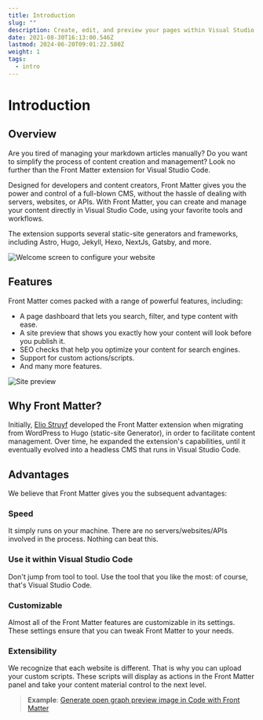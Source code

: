 ```yaml
---
title: Introduction
slug: ""
description: Create, edit, and preview your pages within Visual Studio Code/Gitpod/... Front Matter allows you to keep control of your static site without any external tools
date: 2021-08-30T16:13:00.546Z
lastmod: 2024-06-20T09:01:22.580Z
weight: 1
tags:
  - intro
---
```


# Introduction

## Overview

Are you tired of managing your markdown articles manually? Do you want to simplify
the process of content creation and management? Look no further than the Front Matter
extension for Visual Studio Code.

Designed for developers and content creators, Front Matter gives you the power and
control of a full-blown CMS, without the hassle of dealing with servers, websites, or APIs.
With Front Matter, you can create and manage your content directly in Visual Studio Code,
using your favorite tools and workflows.

The extension supports several static-site generators and frameworks, including
Astro, Hugo, Jekyll, Hexo, NextJs, Gatsby, and more.

![Welcome screen to configure your website][01]

## Features

Front Matter comes packed with a range of powerful features, including:

- A page dashboard that lets you search, filter, and type content with ease.
- A site preview that shows you exactly how your content will look before you publish it.
- SEO checks that help you optimize your content for search engines.
- Support for custom actions/scripts.
- And many more features.

![Site preview][02]

## Why Front Matter?

Initially, [Elio Struyf][03] developed the Front Matter extension when migrating from WordPress to
Hugo (static-site Generator), in order to facilitate content management.
Over time, he expanded the extension's capabilities, until it eventually evolved into a headless
CMS that runs in Visual Studio Code.

## Advantages

We believe that Front Matter gives you the subsequent advantages:

### Speed

It simply runs on your machine. There are no servers/websites/APIs involved in the process. Nothing
can beat this.

### Use it within Visual Studio Code

Don't jump from tool to tool. Use the tool that you like the most: of course, that's Visual Studio
Code.

### Customizable

Almost all of the Front Matter features are customizable in its settings. These settings ensure that
you can tweak Front Matter to your needs.

### Extensibility

We recognize that each website is different. That is why you can upload your custom scripts. These
scripts will display as actions in the Front Matter panel and take your content material control to
the next level.

> **Example**: [Generate open graph preview image in Code with Front Matter][04]

<!-- Link References -->
[01]: /releases/v7.2.0/welcome-screen-7.2.0.png
[02]: /releases/v9.4.0/preview-9.4.0.png
[03]: https://twitter.com/eliostruyf
[04]: https://www.eliostruyf.com/generate-open-graph-preview-image-code-front-matter/
